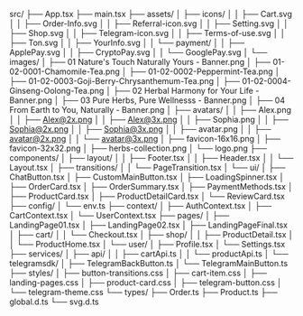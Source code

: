 src/
├── App.tsx
├── main.tsx
├── assets/
│   ├── icons/
│   │   ├── Cart.svg
│   │   ├── Order-Info.svg
│   │   ├── Referral-icon.svg
│   │   ├── Setting.svg
│   │   ├── Shop.svg
│   │   ├── Telegram-icon.svg
│   │   ├── Terms-of-use.svg
│   │   ├── Ton.svg
│   │   ├── YourInfo.svg
│   │   └── payment/
│   │       ├── ApplePay.svg
│   │       ├── CryptoPay.svg
│   │       └── GooglePay.svg
│   └── images/
│       ├── 01 Nature's Touch Naturally Yours - Banner.png
│       ├── 01-02-0001-Chamomile-Tea.png
│       ├── 01-02-0002-Peppermint-Tea.png
│       ├── 01-02-0003-Goji-Berry-Chrysanthemum-Tea.png
│       ├── 01-02-0004-Ginseng-Oolong-Tea.png
│       ├── 02 Herbal Harmony for Your Life - Banner.png
│       ├── 03 Pure Herbs, Pure Wellnesss - Banner.png
│       ├── 04 From Earth to You, Naturally - Banner.png
│       ├── avatars/
│       │   ├── Alex.png
│       │   ├── Alex@2x.png
│       │   ├── Alex@3x.png
│       │   ├── Sophia.png
│       │   ├── Sophia@2x.png
│       │   ├── Sophia@3x.png
│       │   ├── avatar.png
│       │   ├── avatar@2x.png
│       │   └── avatar@3x.png
│       ├── favicon-16x16.png
│       ├── favicon-32x32.png
│       ├── herbs-collection.png
│       └── logo.png
├── components/
│   ├── layout/
│   │   ├── Footer.tsx
│   │   ├── Header.tsx
│   │   └── Layout.tsx
│   ├── transitions/
│   │   └── PageTransition.tsx
│   └── ui/
│       ├── ChatButton.tsx
│       ├── CustomMainButton.tsx
│       ├── LoadingSpinner.tsx
│       ├── OrderCard.tsx
│       ├── OrderSummary.tsx
│       ├── PaymentMethods.tsx
│       ├── ProductCard.tsx
│       ├── ProductDetailCard.tsx
│       └── ReviewCard.tsx
├── config/
│   └── env.ts
├── context/
│   ├── AuthContext.tsx
│   ├── CartContext.tsx
│   └── UserContext.tsx
├── pages/
│   ├── LandingPage01.tsx
│   ├── LandingPage02.tsx
│   ├── LandingPageFinal.tsx
│   ├── cart/
│   │   └── Checkout.tsx
│   ├── shop/
│   │   ├── ProductDetail.tsx
│   │   └── ProductHome.tsx
│   └── user/
│       ├── Profile.tsx
│       └── Settings.tsx
├── services/
│   ├── api/
│   │   ├── cartApi.ts
│   │   └── productApi.ts
│   └── telegramsdk/
│       ├── TelegramBackButton.ts
│       └── TelegramMainButton.ts
├── styles/
│   ├── button-transitions.css
│   ├── cart-item.css
│   ├── landing-pages.css
│   ├── product-card.css
│   ├── telegram-button.css
│   └── telegram-theme.css
└── types/
    ├── Order.ts
    ├── Product.ts
    ├── global.d.ts
    └── svg.d.ts